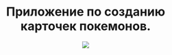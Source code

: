<div align="center">
<h1>Приложение по созданию карточек покемонов.</h1>
<img src='https://i.postimg.cc/MZstMTk3/SXc-X8-YLf-DOQ.jpg'>
</div>

